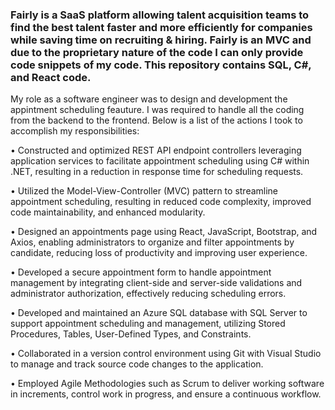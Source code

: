 ### Fairly is a SaaS platform allowing talent acquisition teams to find the best talent faster and more efficiently for companies while saving time on recruiting & hiring. Fairly is an MVC and due to the proprietary nature of the code I can only provide code snippets of my code. This repository contains SQL, C#, and React code.

My role as a software engineer was to design and development the appintment scheduling feauture. I was required to handle all the coding from the backend to the frontend. Below is a list of the actions I took to accomplish my responsibilities:

• Constructed and optimized REST API endpoint controllers leveraging application services to facilitate appointment scheduling using C# within .NET, resulting in a reduction in response time for scheduling requests.

• Utilized the Model-View-Controller (MVC) pattern to streamline appointment scheduling, resulting in reduced code complexity, improved code maintainability, and enhanced modularity.

• Designed an appointments page using React, JavaScript, Bootstrap, and Axios, enabling administrators to organize and filter appointments by candidate, reducing loss of productivity and improving user experience. 

• Developed a secure appointment form to handle appointment management by integrating client-side and server-side validations and administrator authorization, effectively reducing scheduling errors.

• Developed and maintained an Azure SQL database with SQL Server to support appointment scheduling and management, utilizing Stored Procedures, Tables, User-Defined Types, and Constraints.

• Collaborated in a version control environment using Git with Visual Studio to manage and track source code changes to the application.

• Employed Agile Methodologies such as Scrum to deliver working software in increments, control work in progress, and ensure a continuous workflow.

